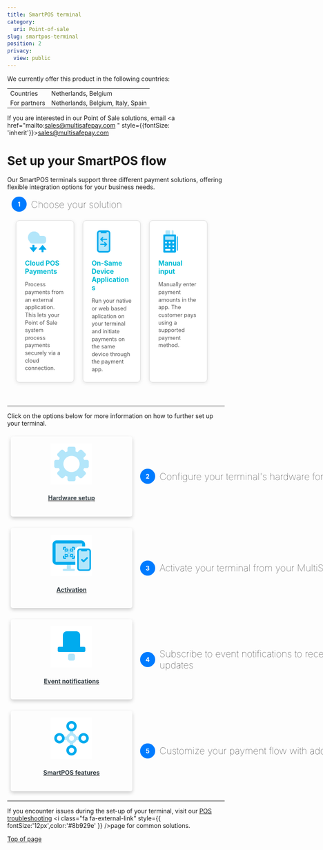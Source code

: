 ```yaml
---
title: SmartPOS terminal
category:
  uri: Point-of-sale
slug: smartpos-terminal
position: 2
privacy:
  view: public
---
```


We currently offer this product in the following countries:

<table>
  <tr>
    <td>Countries</td>
    <td>Netherlands, Belgium</td>
  </tr>
  <tr>
    <td>For partners</td>
    <td>Netherlands, Belgium, Italy, Spain</td>
  </tr>
</table>

If you are interested in our Point of Sale solutions, email <a href="mailto:[sales@multisafepay.com](mailto:sales@multisafepay.com) " style={{fontSize: 'inherit'}}>[sales@multisafepay.com](mailto:sales@multisafepay.com) </a>

# Set up your SmartPOS flow

Our SmartPOS terminals support three different payment solutions, offering flexible integration options for your business needs.

<div class="step-info">
      <div class="step-number">1</div>
      <p class="step-description configure-text">Choose your solution</p>
</div>
<div class="auto-grid-2">
  <div class="card-container-2">
    <div class="card-2">
      <a href="/docs/smartpos-solutions#cloud-pos-payment" style={{textDecoration: 'none'}}>
        <img src="https://raw.githubusercontent.com/MultiSafepay/docs/refs/heads/master/static/svgs/POS/Cloud_POS.svg" alt="Cloud POS Payments" />
        <h4>Cloud POS Payments</h4>
        <p class="text-flows">Process payments from an external application. This lets your Point of Sale system process payments securely via a cloud connection.</p>
      </a>
    </div>
  </div>
  <div class="card-container-2">
    <div class="card-2">
      <a href="/docs/smartpos-solutions#on-same-device-third-party-applications" style={{textDecoration: 'none'}}>
        <img src="https://raw.githubusercontent.com/MultiSafepay/docs/refs/heads/master/static/svgs/POS/Transactions_ondevice.svg" alt="On-Same Device Third-Party Applications" />
        <h4>On-Same Device Applications</h4>
        <p class="text-flows">Run your native or web based aplication on your terminal and initiate payments on the same device through the payment app.</p>
      </a>
    </div>
  </div>
  <div class="card-container-2">
    <div class="card-2">
      <a href="/docs/smartpos-solutions#manual-input" style={{textDecoration: 'none'}}>
        <img src="https://raw.githubusercontent.com/MultiSafepay/docs/refs/heads/master/static/img/In-person-payments.svg" alt="On-Same Device Third-Party Applications" />
        <h4>Manual input</h4>
        <p class="text-flows">Manually enter payment amounts in the app. The customer pays using a supported payment method.</p>
      </a>
    </div>
  </div>
</div>

***

Click on the options below for more information on how to further set up your terminal.


<style>
/* Overall Container */
.auto-grid-2 {
  display: flex;
  flex-wrap: wrap;
  justify-content: flex-start; /* Align items to the start for left alignment */
  align-items: stretch;       /* Make all cards the same height */
  gap: 20px;
  padding: 20px;
  width: 100%;
  box-sizing: border-box;
}

.card-container-2 {
  width: calc(33.33% - 20px); /* Three items per row on larger screens */
  max-width: 400px;           /* Limit card width */
  box-sizing: border-box;
  margin-bottom: 20px;        /* Spacing between rows */
}


.card-2 {
  display: flex;
  flex-direction: column;
  padding: 20px;             /* Reduced padding */
  border: 1px solid #ddd;
  border-radius: 8px;
  box-shadow: 0 2px 8px rgba(0, 0, 0, 0.1);
  box-sizing: border-box;
  transition: all 0.2s ease-in-out;
  background-color: #fff;
  width: 100%;
  height: 100%; /* Add this line */
}

.card-2:hover {
  box-shadow: 0 4px 12px rgba(0, 0, 0, 0.15);
}

.card-2 img {
  max-width: 60%;            /* Reduced image size */
  max-height: 70px;           /* Reduced image height */
  margin-bottom: 10px;        /* Reduced spacing below image */
  pointer-events: none;
  object-fit: contain;
}

.card-2 h4 {
  color: #00bcd4;
  margin-top: 0;             /* Reset top margin */
  margin-bottom: 8px;         /* Reduced spacing below heading */
  font-size: 1.1em;          /* Slightly smaller heading */
  pointer-events: none;
}

.text-flows {
  color: #555;
  font-size: 0.9em;          /* Slightly smaller text */
  line-height: 1.4;          /* Reduced line height */
  margin-bottom: 0;          /* Reset bottom margin */
  flex-grow: 1; /* Allow the paragraph to take up remaining vertical space */
}

.card-2 a {
  text-decoration: none;
  color: inherit;
  display: block;
  width: 100%;
  height: 100%;
  box-sizing: border-box;
}

/* Mobile Media Query - One item per row */
@media (max-width: 768px) {
  .card-container-2 {
    width: 100%;             /* Full width on mobile */
    max-width: none;          /* Remove max width */
  }
}

/* Added for Smaller Mobile devices */
@media (max-width: 480px) {
  .card-2 img {
    width: 55px;             /* Smaller image width */
    height: 35px;            /* Smaller image height */
  }
}

/* Desktop Media Query - for larger screens */
@media (min-width: 769px) {
  .auto-grid-2 {
    justify-content: flex-start;
  }
    .card-container-2 {
    width: calc(33.33% - 20px); /* Three items per row */
    max-width: 400px;
  }
}

/* Desktop Media Query - for larger screens */
@media (min-width: 1200px) {
  .card-container-2 {
    width: calc(33.33% - 20px); /* Keep three items per row, even on very large screens */
  }
}

</style>

<style>
  b {
    color: #384248 !important;
  }

  .steps {
    display: flex;
    flex-direction: column;
    align-items: stretch;
  }

  .step-item {
    display: flex;
    margin-bottom: 10px;
    align-items: center;
  }
	.step-item img {
    pointer-events: none;
  }

  .step-item h4 {
    pointer-events: none;
  }
  .card-container-setup {
    box-shadow: 0 4px 8px 0 rgba(0, 0, 0, 0.2);
    padding: 16px;
    text-align: center;
    border-radius: 5px;
    margin: 8px;
    width: 250px;
    flex-shrink: 0;
    display: flex;
    align-items: center;
    justify-content: center;
  }

  .card-container-setup:hover {
    box-shadow: 0 8px 16px 0 rgb(0 0 0 / 20%);
    transform: translateY(-0.2rem);
    transition: all 0.2s;
    cursor: pointer;
  }
  .field-description blockquote, .field-description dl, .field-description ol, .field-description p, .field-description pre, .field-description table, .field-description ul, .markdown-body blockquote, .markdown-body dl, .markdown-body ol, .markdown-body p, .markdown-body pre, .markdown-body table, .markdown-body ul {
    margin-bottom: 12px !important;
    margin-top: 12px !important;
	}

  .step-info {
    display: flex;
    align-items: center;
    justify-content: space-between;
  }
	
  
  .step-number {
    background-color: #007bff;
    color: white;
    border-radius: 50%;
    width: 35px;
    height: 35px;
    display: flex;
    align-items: center;
    justify-content: center;
    font-weight: bold;
    margin-left: 10px;
  }

  .step-description {
    flex: 1;
    margin-left: 10px;
    display: flex;
    align-items: center;
    height: 100%;
    font-size: 1rem;
    margin-top: 0px;
    margin-bottom: 0px; /*Removing to reset*/
    width: 600px;
  }
   .step-description p {
      margin-bottom: 10;
  }
  .configure-text {
    font-size: 22px; /* Or whatever size you want */
    font-weight: lighter;
  }
  @media (max-width: 768px) {
    .step-item {
      flex-direction: column; /* Stack card and info */
      align-items: stretch; /* Stretch items to full width */
    }

    /* Order is specified using the order property */
    .step-info {
      order: -1;  /* Moves the step-info div to the top */
      width: 100%;
      margin-bottom: 10px;
    }

    .card-container-setup {
      width: 100%;
      margin: 8px 0;
    }

    .step-number {
      margin-left: 0;
      margin-right: 10px;
    }

    .step-description {
      margin-left: 0;
    }
  }

  @media (min-width: 769px) {
    .step-item {
      flex-direction: row; /* Restore horizontal layout on larger screens */
      align-items: center;    /* Restore vertical alignment */
    }

    .step-info {
      order: 0;        /* Reset order to default */
      width: auto;       /* Reset width */
      margin-bottom: 0; /* Reset margin */
    }

    .card-container-setup {
      width: 250px; /* Restore original width */
      margin: 8px;    /* Restore original margins */
    }

    .step-number {
        margin-left: 10px;
        margin-right: 0;
    }

    .step-description {
        margin-left: 10px;
    }
  }

</style>

<div class="steps-container">
  <div class="steps">
    <div class="step-item">
      <div class="card-container-setup">
        <a href="/docs/hardware-setup" style={{textDecoration: 'none'}}>
          <div>
            <img src="https://raw.githubusercontent.com/MultiSafepay/docs/refs/heads/master/static/svgs/POS/Settings.svg" style={{ margin: '5px', maxHeight: '100px', maxWidth: '100px' }} />
            <div class="container">
              <h4><b>Hardware setup</b></h4>
            </div>
          </div>
        </a>
      </div>
      <div class="step-info">
        <div class="step-number">2</div>
        <p class="step-description configure-text">Configure your terminal's hardware for first use</p>
      </div>
    </div>
    <div class="step-item">
      <div class="card-container-setup">
        <a href="/docs/smartpos-activation" style={{textDecoration: 'none'}}>
          <div>
            <img src="https://raw.githubusercontent.com/MultiSafepay/docs/refs/heads/master/static/svgs/POS/Activation.svg" style={{margin: '5px', maxHeight: '100px', maxWidth: '100px'}} />
            <div class="container">
              <h4><b>Activation</b></h4>
            </div>
          </div>
        </a>
      </div>
      <div class="step-info">
        <div class="step-number">3</div>
        <p class="step-description configure-text">Activate your terminal from your MultiSafepay dashboard</p>
      </div>
    </div>
    <div class="step-item">
      <div class="card-container-setup">
        <a href="/docs/event-notifications" style={{textDecoration: 'none'}}>
          <div>
            <img src="https://raw.githubusercontent.com/MultiSafepay/docs/refs/heads/master/static/svgs/POS/Notifications.svg" style={{margin: '5px', maxHeight: '100px', maxWidth: '100px'}} />
            <div class="container">
              <h4><b>Event notifications</b></h4>
            </div>
          </div>
        </a>
      </div>
      <div class="step-info">
        <div class="step-number">4</div>
        <p class="step-description configure-text">Subscribe to event notifications to receive order status updates</p>
      </div>
    </div>
  </div>
</div>
<div class="step-item">
  <div class="card-container-setup">
    <a href="/docs/smartpos-features" style={{textDecoration: 'none'}}>
      <div>
        <img src="https://raw.githubusercontent.com/MultiSafepay/docs/master/static/img/Omnichannel-payments.svg" style={{margin: '5px', maxHeight: '100px', mxWidth: '100px'}} />
        <div class="container">
          <h4><b>SmartPOS features</b></h4>
        </div>
      </div>
    </a>
  </div>
  <div class="step-info">
    <div class="step-number">5</div>
    <p class="step-description configure-text" style={{ marginTop: '12px !important' }}>Customize your payment flow with additional features</p>
  </div>
</div>

***

If you encounter issues during the set-up of your terminal, visit our <a href="https://docs.multisafepay.com/docs/pos-troubleshooting" target="_blank">POS troubleshooting</a> <i class="fa fa-external-link" style={{ fontSize:'12px',color:'#8b929e' }} />page for common solutions.

[Top of page](#)

